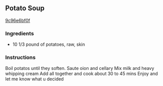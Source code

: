 ## Potato Soup

[9c96e6bf0f](https://cookpad.com/us/recipes/347113-potato-soup)

### Ingredients

 - 10 1/3 pound of potatoes, raw, skin

### Instructions

Boil potatos until they soften. Saute oion and cellary Mix milk and heavy whipping cream Add all together and cook about 30 to 45 mins Enjoy and let me know what u decided